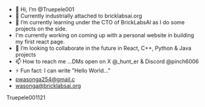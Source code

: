 - 👋 Hi, I’m @Truepele001
- 👀 Currently industrially attached to bricklabsai.org
- 🌱 I’m currently learning under the CTO of BrickLabsAI as I do some projects on the side. 
- I'm currently working on coming up with a personal website in building my first react page.
- 💞️ I’m looking to collaborate in the future in React, C++, Python & Java projects
- 📫 How to reach me ...DMs open on X @_hunt_er & Discord @pinch6006
- ⚡ Fun fact: I can write "Hello World..."
- pwasonga254@gmail.c
- wasonga@bricklabsai.org    

Truepele001121

<!---
Truepele001/Truepele001 is a ✨ special ✨ repository because its `README.md` (this file) appears on your GitHub profile.
You can click the Preview link to take a look at your changes.
--->
